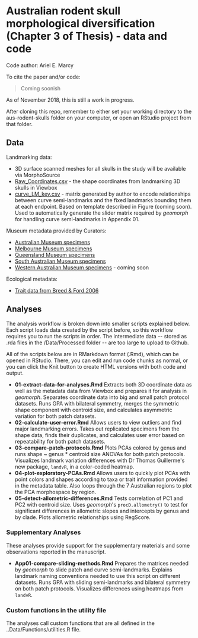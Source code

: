 # Australian rodent skull morphological diversification (Chapter 3 of Thesis) - data and code
Code author: Ariel E. Marcy

To cite the paper and/or code:
> Coming soonish

As of November 2018, this is still a work in progress.

After cloning this repo, remember to either set your working directory to the aus-rodent-skulls folder on your computer, or open an RStudio project from that folder.

## Data
Landmarking data:
* 3D surface scanned meshes for all skulls in the study will be available via MorphoSource
* [Raw_Coordinates.csv](Data/Raw/3D_coords.csv) - the shape coordinates from landmarking 3D  skulls in Viewbox 
* [curve_LM_key.csv](/Data/Processed/curve_LM_key.csv) - matrix generated by author to encode relationships between curve semi-landmarks and the fixed landmarks bounding them at each endpoint. Based on template described in Figure (coming soon). Used to automatically generate the slider matrix required by *geomorph* for handling curve semi-landmarks in Appendix 01. 

Museum metadata provided by Curators:
* [Australian Museum specimens](/Data/Raw/AM_muridae_skulls.csv)
* [Melbourne Museum specimens](/Data/Raw/MV_muridae_skulls.csv)
* [Queensland Museum specimens](/Data/Raw/QM_muridae_skulls.csv)
* [South Australian Museum specimens](/Data/Raw/SAM_muridae_skulls.csv)
* [Western Australian Museum specimens]() - coming soon

Ecological metadata:
* [Trait data from Breed & Ford 2006](/Data/Processed/in_ex_traits.csv)
    
## Analyses
The analysis workflow is broken down into smaller scripts explained below. Each script loads data created by the script before, so this workflow requires you to run the scripts in order. The intermediate data -- stored as .rda files in the /Data/Processed folder -- are too large to upload to Github. 

All of the scripts below are in RMarkdown format (.Rmd), which can be opened in RStudio. There, you can edit and run code chunks as normal, or you can click the Knit button to create HTML versions with both code and output.

* **01-extract-data-for-analyses.Rmd** Extracts both 3D coordinate data as well as the metadata data from Viewbox and prepares it for analysis in *geomorph*. Separates coordinate data into big and small patch protocol datasets. Runs GPA with bilateral symmetry, merges the symmetric shape component with centroid size, and calculates asymmetric variation for both patch datasets.
* **02-calculate-user-error.Rmd** Allows users to view outliers and find major landmarking errors. Takes out replicated specimens from the shape data, finds their duplicates, and calculates user error based on repeatability for both patch datasets. 
* **03-compare-patch-protocols.Rmd** Plots PCAs colored by genus and runs shape ~ genus * centroid size ANOVAs for both patch protocols. Visualizes landmark variation differences with Dr Thomas Guillerme's new package, `landvR`, in a color-coded heatmap.   
* **04-plot-exploratory-PCAs.Rmd** Allows users to quickly plot PCAs with point colors and shapes according to taxa or trait information provided in the metadata table. Also loops through the 7 Australian regions to plot the PCA morphospace by region.
* **05-detect-allometric-differences.Rmd** Tests correlation of PC1 and PC2 with centroid size. Uses _geomorph_'s `procD.allometry()` to test for significant differences in allometric slopes and intercepts by genus and by clade. Plots allometric relationships using RegScore.

### Supplementary Analyses
These analyses provide support for the supplementary materials and some observations reported in the manuscript. 

* **App01-compare-sliding-methods.Rmd** Prepares the matrices needed by *geomorph* to slide patch and curve semi-landmarks. Explains landmark naming conventions needed to use this script on different datasets. Runs GPA with sliding semi-landmarks and bilateral symmetry on both patch protocols. Visualizes differences using heatmaps from `landvR`.

### Custom functions in the utility file 
The analyses call custom functions that are all defined in the ..Data/Functions/utilities.R file.
